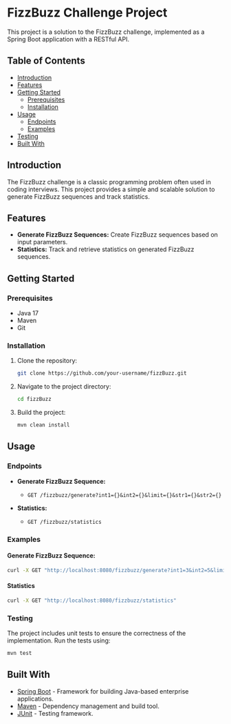 # FizzBuzz Challenge Project

This project is a solution to the FizzBuzz challenge, implemented as a Spring Boot application with a RESTful API.

## Table of Contents

- [Introduction](#introduction)
- [Features](#features)
- [Getting Started](#getting-started)
    - [Prerequisites](#prerequisites)
    - [Installation](#installation)
- [Usage](#usage)
    - [Endpoints](#endpoints)
    - [Examples](#examples)
- [Testing](#testing)
- [Built With](#built-with)

## Introduction

The FizzBuzz challenge is a classic programming problem often used in coding interviews. This project provides a simple and scalable solution to generate FizzBuzz sequences and track statistics.

## Features

- **Generate FizzBuzz Sequences:** Create FizzBuzz sequences based on input parameters.
- **Statistics:** Track and retrieve statistics on generated FizzBuzz sequences.


## Getting Started

### Prerequisites

- Java 17
- Maven
- Git

### Installation

1. Clone the repository:

    ```bash
    git clone https://github.com/your-username/fizzBuzz.git
    ```

2. Navigate to the project directory:

    ```bash
    cd fizzBuzz
    ```

3. Build the project:

    ```bash
    mvn clean install
    ```

## Usage

### Endpoints

- **Generate FizzBuzz Sequence:**
    - `GET /fizzbuzz/generate?int1={}&int2={}&limit={}&str1={}&str2={}`

- **Statistics:**
    - `GET /fizzbuzz/statistics`

### Examples

#### Generate FizzBuzz Sequence:

```bash
curl -X GET "http://localhost:8080/fizzbuzz/generate?int1=3&int2=5&limit=15&str1=Fizz&str2=Buzz"
```
#### Statistics
```bash
curl -X GET "http://localhost:8080/fizzbuzz/statistics"
```

### Testing

The project includes unit tests to ensure the correctness of the implementation. Run the tests using:
```bash
mvn test
```
## Built With

- [Spring Boot](https://spring.io/projects/spring-boot) - Framework for building Java-based enterprise applications.
- [Maven](https://maven.apache.org/) - Dependency management and build tool.
- [JUnit](https://junit.org/junit5/) - Testing framework.
